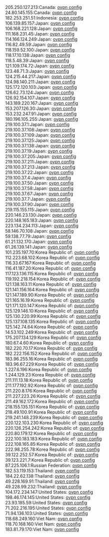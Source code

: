 205.250.127.213:Canada: [ovpn config](vpn/205_250_127_213.ovpn)  
24.80.145.155:Canada: [ovpn config](vpn/24_80_145_155.ovpn)  
182.253.251.51:Indonesia: [ovpn config](vpn/182_253_251_51.ovpn)  
106.139.85.157:Japan: [ovpn config](vpn/106_139_85_157.ovpn)  
106.168.221.128:Japan: [ovpn config](vpn/106_168_221_128.ovpn)  
111.168.231.45:Japan: [ovpn config](vpn/111_168_231_45.ovpn)  
114.166.124.249:Japan: [ovpn config](vpn/114_166_124_249.ovpn)  
116.82.49.59:Japan: [ovpn config](vpn/116_82_49_59.ovpn)  
118.159.52.100:Japan: [ovpn config](vpn/118_159_52_100.ovpn)  
118.17.10.138:Japan: [ovpn config](vpn/118_17_10_138.ovpn)  
118.5.48.39:Japan: [ovpn config](vpn/118_5_48_39.ovpn)  
121.109.174.72:Japan: [ovpn config](vpn/121_109_174_72.ovpn)  
123.48.71.3:Japan: [ovpn config](vpn/123_48_71_3.ovpn)  
124.215.44.217:Japan: [ovpn config](vpn/124_215_44_217.ovpn)  
124.98.140.211:Japan: [ovpn config](vpn/124_98_140_211.ovpn)  
125.172.120.103:Japan: [ovpn config](vpn/125_172_120_103.ovpn)  
126.62.73.124:Japan: [ovpn config](vpn/126_62_73_124.ovpn)  
126.92.154.107:Japan: [ovpn config](vpn/126_92_154_107.ovpn)  
143.189.220.167:Japan: [ovpn config](vpn/143_189_220_167.ovpn)  
153.207.126.30:Japan: [ovpn config](vpn/153_207_126_30.ovpn)  
153.232.247.91:Japan: [ovpn config](vpn/153_232_247_91.ovpn)  
180.196.105.255:Japan: [ovpn config](vpn/180_196_105_255.ovpn)  
219.100.37.1:Japan: [ovpn config](vpn/219_100_37_1.ovpn)  
219.100.37.108:Japan: [ovpn config](vpn/219_100_37_108.ovpn)  
219.100.37.109:Japan: [ovpn config](vpn/219_100_37_109.ovpn)  
219.100.37.125:Japan: [ovpn config](vpn/219_100_37_125.ovpn)  
219.100.37.138:Japan: [ovpn config](vpn/219_100_37_138.ovpn)  
219.100.37.19:Japan: [ovpn config](vpn/219_100_37_19.ovpn)  
219.100.37.205:Japan: [ovpn config](vpn/219_100_37_205.ovpn)  
219.100.37.211:Japan: [ovpn config](vpn/219_100_37_211.ovpn)  
219.100.37.213:Japan: [ovpn config](vpn/219_100_37_213.ovpn)  
219.100.37.22:Japan: [ovpn config](vpn/219_100_37_22.ovpn)  
219.100.37.4:Japan: [ovpn config](vpn/219_100_37_4.ovpn)  
219.100.37.50:Japan: [ovpn config](vpn/219_100_37_50.ovpn)  
219.100.37.58:Japan: [ovpn config](vpn/219_100_37_58.ovpn)  
219.100.37.67:Japan: [ovpn config](vpn/219_100_37_67.ovpn)  
219.100.37.7:Japan: [ovpn config](vpn/219_100_37_7.ovpn)  
219.100.37.90:Japan: [ovpn config](vpn/219_100_37_90.ovpn)  
219.115.155.115:Japan: [ovpn config](vpn/219_115_155_115.ovpn)  
220.146.23.130:Japan: [ovpn config](vpn/220_146_23_130.ovpn)  
220.148.165.183:Japan: [ovpn config](vpn/220_148_165_183.ovpn)  
223.134.234.113:Japan: [ovpn config](vpn/223_134_234_113.ovpn)  
58.146.70.108:Japan: [ovpn config](vpn/58_146_70_108.ovpn)  
59.138.77.79:Japan: [ovpn config](vpn/59_138_77_79.ovpn)  
61.21.132.170:Japan: [ovpn config](vpn/61_21_132_170.ovpn)  
61.26.139.141:Japan: [ovpn config](vpn/61_26_139_141.ovpn)  
101.235.197.70:Korea Republic of: [ovpn config](vpn/101_235_197_70.ovpn)  
112.223.68.102:Korea Republic of: [ovpn config](vpn/112_223_68_102.ovpn)  
116.33.67.167:Korea Republic of: [ovpn config](vpn/116_33_67_167.ovpn)  
116.41.187.20:Korea Republic of: [ovpn config](vpn/116_41_187_20.ovpn)  
117.123.136.115:Korea Republic of: [ovpn config](vpn/117_123_136_115.ovpn)  
119.192.218.154:Korea Republic of: [ovpn config](vpn/119_192_218_154.ovpn)  
121.138.163.11:Korea Republic of: [ovpn config](vpn/121_138_163_11.ovpn)  
121.141.156.164:Korea Republic of: [ovpn config](vpn/121_141_156_164.ovpn)  
121.147.189.90:Korea Republic of: [ovpn config](vpn/121_147_189_90.ovpn)  
121.165.16.19:Korea Republic of: [ovpn config](vpn/121_165_16_19.ovpn)  
121.171.120.147:Korea Republic of: [ovpn config](vpn/121_171_120_147.ovpn)  
125.129.146.10:Korea Republic of: [ovpn config](vpn/125_129_146_10.ovpn)  
125.130.220.99:Korea Republic of: [ovpn config](vpn/125_130_220_99.ovpn)  
125.137.108.135:Korea Republic of: [ovpn config](vpn/125_137_108_135.ovpn)  
125.142.74.64:Korea Republic of: [ovpn config](vpn/125_142_74_64.ovpn)  
14.53.102.249:Korea Republic of: [ovpn config](vpn/14_53_102_249.ovpn)  
175.207.134.129:Korea Republic of: [ovpn config](vpn/175_207_134_129.ovpn)  
180.67.4.60:Korea Republic of: [ovpn config](vpn/180_67_4_60.ovpn)  
182.220.70.17:Korea Republic of: [ovpn config](vpn/182_220_70_17.ovpn)  
182.222.156.152:Korea Republic of: [ovpn config](vpn/182_222_156_152.ovpn)  
183.96.255.16:Korea Republic of: [ovpn config](vpn/183_96_255_16.ovpn)  
183.96.67.229:Korea Republic of: [ovpn config](vpn/183_96_67_229.ovpn)  
1.227.6.196:Korea Republic of: [ovpn config](vpn/1_227_6_196.ovpn)  
1.244.129.23:Korea Republic of: [ovpn config](vpn/1_244_129_23.ovpn)  
211.111.13.18:Korea Republic of: [ovpn config](vpn/211_111_13_18.ovpn)  
211.177.192.92:Korea Republic of: [ovpn config](vpn/211_177_192_92.ovpn)  
211.220.8.176:Korea Republic of: [ovpn config](vpn/211_220_8_176.ovpn)  
211.227.223.26:Korea Republic of: [ovpn config](vpn/211_227_223_26.ovpn)  
211.49.162.172:Korea Republic of: [ovpn config](vpn/211_49_162_172.ovpn)  
218.155.135.151:Korea Republic of: [ovpn config](vpn/218_155_135_151.ovpn)  
218.49.100.91:Korea Republic of: [ovpn config](vpn/218_49_100_91.ovpn)  
219.241.148.239:Korea Republic of: [ovpn config](vpn/219_241_148_239.ovpn)  
220.122.103.230:Korea Republic of: [ovpn config](vpn/220_122_103_230.ovpn)  
220.126.254.242:Korea Republic of: [ovpn config](vpn/220_126_254_242.ovpn)  
220.80.179.12:Korea Republic of: [ovpn config](vpn/220_80_179_12.ovpn)  
222.100.183.183:Korea Republic of: [ovpn config](vpn/222_100_183_183.ovpn)  
222.108.165.85:Korea Republic of: [ovpn config](vpn/222_108_165_85.ovpn)  
222.98.255.78:Korea Republic of: [ovpn config](vpn/222_98_255_78.ovpn)  
39.122.252.57:Korea Republic of: [ovpn config](vpn/39_122_252_57.ovpn)  
39.123.221.7:Korea Republic of: [ovpn config](vpn/39_123_221_7.ovpn)  
87.225.106.1:Russian Federation: [ovpn config](vpn/87_225_106_1.ovpn)  
182.53.119.153:Thailand: [ovpn config](vpn/182_53_119_153.ovpn)  
184.22.62.138:Thailand: [ovpn config](vpn/184_22_62_138.ovpn)  
49.228.169.91:Thailand: [ovpn config](vpn/49_228_169_91.ovpn)  
49.228.99.232:Thailand: [ovpn config](vpn/49_228_99_232.ovpn)  
104.172.234.147:United States: [ovpn config](vpn/104_172_234_147.ovpn)  
198.46.174.145:United States: [ovpn config](vpn/198_46_174_145.ovpn)  
23.93.185.59:United States: [ovpn config](vpn/23_93_185_59.ovpn)  
71.202.216.195:United States: [ovpn config](vpn/71_202_216_195.ovpn)  
71.94.136.103:United States: [ovpn config](vpn/71_94_136_103.ovpn)  
118.68.249.160:Viet Nam: [ovpn config](vpn/118_68_249_160.ovpn)  
118.70.168.160:Viet Nam: [ovpn config](vpn/118_70_168_160.ovpn)  
183.81.79.170:Viet Nam: [ovpn config](vpn/183_81_79_170.ovpn)  
